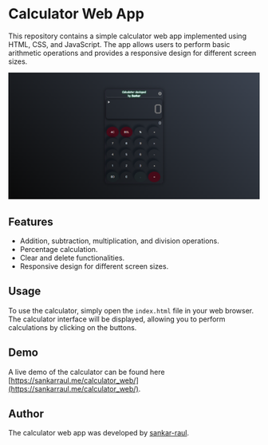 # Calculator Web App

This repository contains a simple calculator web app implemented using HTML, CSS, and JavaScript. The app allows users to perform basic arithmetic operations and provides a responsive design for different screen sizes.

![Calculator Screenshot](https://raw.githubusercontent.com/sankar-raul/calculator_web/main/preview.png)

## Features

- Addition, subtraction, multiplication, and division operations.
- Percentage calculation.
- Clear and delete functionalities.
- Responsive design for different screen sizes.

## Usage

To use the calculator, simply open the `index.html` file in your web browser. The calculator interface will be displayed, allowing you to perform calculations by clicking on the buttons.

## Demo

A live demo of the calculator can be found here [https://sankarraul.me/calculator_web/](https://sankarraul.me/calculator_web/).

## Author

The calculator web app was developed by [sankar-raul](https://github.com/sankar-raul).
